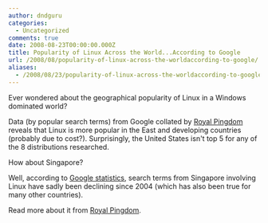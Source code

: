 ```yaml
---
author: dndguru
categories:
  - Uncategorized
comments: true
date: 2008-08-23T00:00:00.000Z
title: Popularity of Linux Across the World...According to Google
url: /2008/08/popularity-of-linux-across-the-worldaccording-to-google/
aliases:
  - /2008/08/23/popularity-of-linux-across-the-worldaccording-to-google/
---
```


Ever wondered about the geographical popularity of Linux in a Windows dominated world?

Data (by popular search terms) from Google collated by <a href="//royal.pingdom.com/?p=340">Royal Pingdom</a> reveals that Linux is more popular in the East and developing countries (probably due to cost?). Surprisingly, the United States isn't top 5 for any of the 8 distributions researched.

How about Singapore?

Well, according to <a href="//www.google.com/insights/search/#cat=&q=linux&geo=SG&date=&clp=&cmpt=q">Google statistics</a>, search terms from Singapore involving Linux have sadly been declining since 2004 (which has also been true for many other countries).

Read more about it from <a href="//royal.pingdom.com/?p=340">Royal Pingdom</a>.
